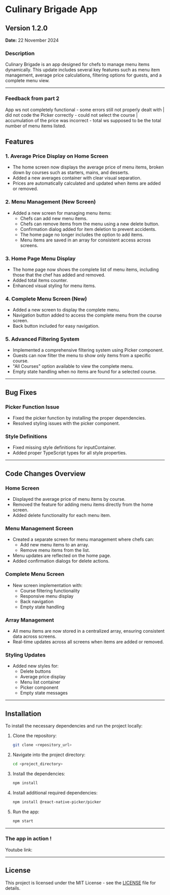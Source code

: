# Culinary Brigade App

## **Version 1.2.0**

**Date:** 22 November 2024

### **Description**
Culinary Brigade is an app designed for chefs to manage menu items dynamically. This update includes several key features such as menu item management, average price calculations, filtering options for guests, and a complete menu view.

---
### **Feedback from part 2**
App ws not completely functional - some errors still not properly dealt with | did not code the Picker correctly - could not select the course | accumulation of the price was incorrect - total ws supposed to be the total number of menu items listed. 

## **Features**

### **1. Average Price Display on Home Screen**
- The home screen now displays the average price of menu items, broken down by courses such as starters, mains, and desserts.
- Added a new averages container with clear visual separation.
- Prices are automatically calculated and updated when items are added or removed.

### **2. Menu Management (New Screen)**
- Added a new screen for managing menu items:
  - Chefs can add new menu items.
  - Chefs can remove items from the menu using a new delete button.
  - Confirmation dialog added for item deletion to prevent accidents.
  - The home page no longer includes the option to add items.
  - Menu items are saved in an array for consistent access across screens.

### **3. Home Page Menu Display**
- The home page now shows the complete list of menu items, including those that the chef has added and removed.
- Added total items counter.
- Enhanced visual styling for menu items.

### **4. Complete Menu Screen (New)**
- Added a new screen to display the complete menu.
- Navigation button added to access the complete menu from the course screen.
- Back button included for easy navigation.

### **5. Advanced Filtering System**
- Implemented a comprehensive filtering system using Picker component.
- Guests can now filter the menu to show only items from a specific course.
- "All Courses" option available to view the complete menu.
- Empty state handling when no items are found for a selected course.

---

## **Bug Fixes**

### **Picker Function Issue**
- Fixed the picker function by installing the proper dependencies.
- Resolved styling issues with the picker component.

### **Style Definitions**
- Fixed missing style definitions for inputContainer.
- Added proper TypeScript types for all style properties.

---

## **Code Changes Overview**

### **Home Screen**
- Displayed the average price of menu items by course.
- Removed the feature for adding menu items directly from the home screen.
- Added delete functionality for each menu item.

### **Menu Management Screen**
- Created a separate screen for menu management where chefs can:
  - Add new menu items to an array.
  - Remove menu items from the list.
- Menu updates are reflected on the home page.
- Added confirmation dialogs for delete actions.

### **Complete Menu Screen**
- New screen implementation with:
  - Course filtering functionality
  - Responsive menu display
  - Back navigation
  - Empty state handling

### **Array Management**
- All menu items are now stored in a centralized array, ensuring consistent data across screens.
- Real-time updates across all screens when items are added or removed.

### **Styling Updates**
- Added new styles for:
  - Delete buttons
  - Average price display
  - Menu list container
  - Picker component
  - Empty state messages

---

## **Installation**

To install the necessary dependencies and run the project locally:

1. Clone the repository:
   ```bash
   git clone <repository_url>
   ```

2. Navigate into the project directory:
   ```bash
   cd <project_directory>
   ```

3. Install the dependencies:
   ```bash
   npm install
   ```

4. Install additional required dependencies:
   ```bash
   npm install @react-native-picker/picker
   ```

5. Run the app:
   ```bash
   npm start
   ```

---
### **The app in action !**
Youtube link:


---

## **License**

This project is licensed under the MIT License - see the [LICENSE](LICENSE) file for details.
